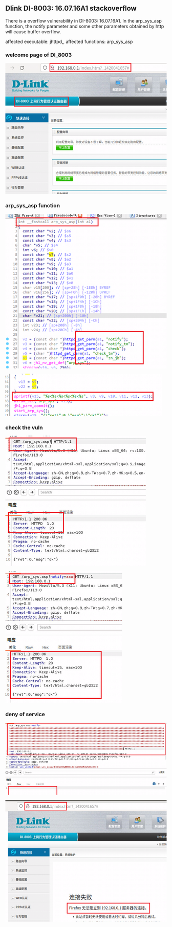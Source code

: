 ## Dlink DI-8003: 16.07.16A1 stackoverflow

There is a overflow vulnerability in DI-8003: 16.07.16A1. In the arp_sys_asp function, the notify parameter and some other parameters obtained by http will cause buffer overflow.

affected executable: jhttpd,, affected functions: arp_sys_asp

### welcome page of DI_8003

![](4_1.png)




### arp_sys_asp function

![](4_6.png)

![](4_7.png)



### check the vuln

![](4_2.png)





![](4_3.png)



### deny of service

![](4_4.png)





![](4_5.png)
